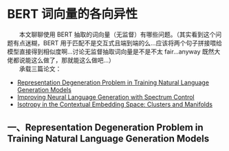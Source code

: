 # BERT 词向量的各向异性
&emsp;&emsp;本文聊聊使用 BERT 抽取的词向量（无监督）有哪些问题。（其实看到这个问题有点迷糊，BERT 用于匹配不是交互式且端到端的么...应该将两个句子拼接喂给模型直接得到相似度啊...讨论无监督抽取词向量是不是不太 fair...anyway 既然大佬都说能这么做了，那就能这么做吧...）  
&emsp;&emsp;承载三篇论文：
* [Representation Degeneration Problem in Training Natural Language Generation Models](https://github.com/HJHGJGHHG/NLPPapers/blob/main/%E6%96%87%E6%9C%AC%E8%A1%A8%E7%A4%BA%EF%BC%88Sentence%20Embedding%EF%BC%89/Analysis/BERT%E8%AF%8D%E5%90%91%E9%87%8F%E5%90%84%E5%90%91%E5%BC%82%E6%80%A7/Representation%20Degeneration%20Problem%20in%20Training%20Natural%20Language%20Generation%20Models.pdf)
* [Improving Neural Language Generation with Spectrum Control](https://github.com/HJHGJGHHG/NLPPapers/blob/main/%E6%96%87%E6%9C%AC%E8%A1%A8%E7%A4%BA%EF%BC%88Sentence%20Embedding%EF%BC%89/Analysis/BERT%E8%AF%8D%E5%90%91%E9%87%8F%E5%90%84%E5%90%91%E5%BC%82%E6%80%A7/Improving%20Neural%20Language%20Generation%20with%20Spectrum%20Control.pdf)
* [Isotropy in the Contextual Embedding Space: Clusters and Manifolds](https://github.com/HJHGJGHHG/NLPPapers/blob/main/%E6%96%87%E6%9C%AC%E8%A1%A8%E7%A4%BA%EF%BC%88Sentence%20Embedding%EF%BC%89/Analysis/BERT%E8%AF%8D%E5%90%91%E9%87%8F%E5%90%84%E5%90%91%E5%BC%82%E6%80%A7/Isotropy%20in%20the%20Contextual%20Embedding%20Space%EF%BC%9AClusters%20and%20Manifolds.pdf)
## 一、Representation Degeneration Problem in Training Natural Language Generation Models